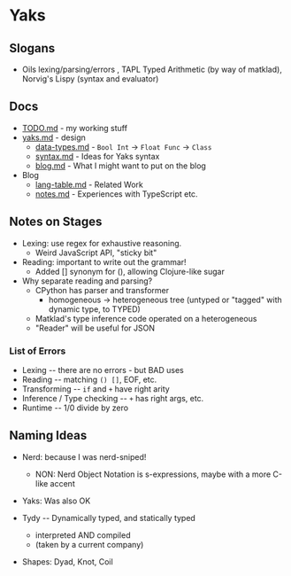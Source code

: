 Yaks
====

## Slogans

- Oils lexing/parsing/errors , TAPL Typed Arithmetic (by way of matklad),
  Norvig's Lispy (syntax and evaluator)

## Docs

- [TODO.md](doc/TODO.md) - my working stuff
- [yaks.md](doc/yaks.md) - design
  - [data-types.md](doc/data-types.md) - `Bool Int` -> `Float Func` -> `Class`
  - [syntax.md](doc/syntax.md) - Ideas for Yaks syntax
  - [blog.md](doc/blog.md) - What I might want to put on the blog
- Blog
  - [lang-table.md](doc/lang-table.md) - Related Work
  - [notes.md](doc/notes.md) - Experiences with TypeScript etc.

## Notes on Stages

- Lexing: use regex for exhaustive reasoning.
  - Weird JavaScript API, "sticky bit"
- Reading: important to write out the grammar!
  - Added [] synonym for (), allowing Clojure-like sugar
- Why separate reading and parsing?
  - CPython has parser and transformer
    - homogeneous -> heterogeneous tree (untyped or "tagged" with dynamic type,
      to TYPED)
  - Matklad's type inference code operated on a heterogeneous
  - "Reader" will be useful for JSON

### List of Errors

- Lexing -- there are no errors - but BAD uses
- Reading -- matching `() []`, EOF, etc.
- Transforming -- `if` and `+` have right arity
- Inference / Type checking -- `+` has right args, etc.
- Runtime -- 1/0 divide by zero

## Naming Ideas

- Nerd: because I was nerd-sniped!
  - NON: Nerd Object Notation is s-expressions, maybe with a more C-like accent

- Yaks: Was also OK

- Tydy -- Dynamically typed, and statically typed
  - interpreted AND compiled
  - (taken by a current company)

- Shapes: Dyad, Knot, Coil

